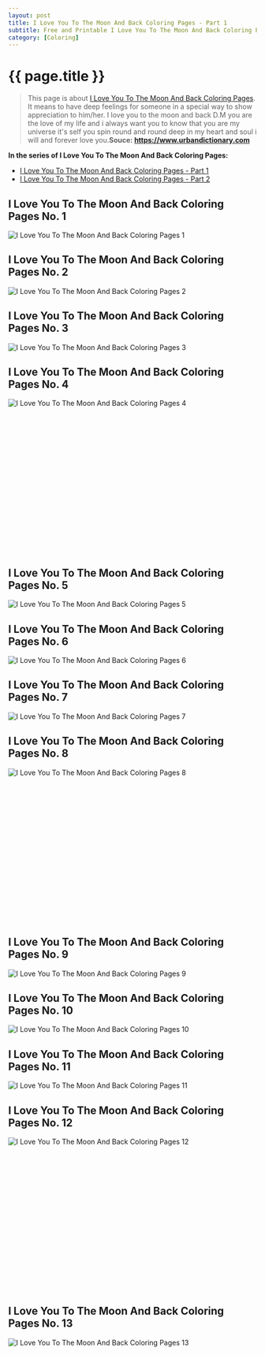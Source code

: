 ```yaml
---
layout: post
title: I Love You To The Moon And Back Coloring Pages - Part 1
subtitle: Free and Printable I Love You To The Moon And Back Coloring Pages - Part 1
category: [Coloring]
---
```

{{ page.title }}
================
> This page is about [I Love You To The Moon And Back Coloring Pages](http://autoizipro.com/). It means to have deep feelings for someone in a special way to show appreciation to him/her. I love you to the moon and back D.M you are the love of my life and i always want you to know that you are my universe it's self you spin round and round deep in my heart and soul i will and forever love you.__Souce: https://www.urbandictionary.com__

**In the series of I Love You To The Moon And Back Coloring Pages:**

* [I Love You To The Moon And Back Coloring Pages - Part 1](https://freecoloringpages.github.io/2017/11/17/I-Love-You-To-The-Moon-And-Back-Coloring-Pages-part-1.html)
* [I Love You To The Moon And Back Coloring Pages - Part 2](https://freecoloringpages.github.io/2017/11/17/I-Love-You-To-The-Moon-And-Back-Coloring-Pages-part-2.html)
## I Love You To The Moon And Back Coloring Pages No. 1
![I Love You To The Moon And Back Coloring Pages 1](https://freecoloringpages.github.io/img/I-Love-You-To-The-Moon-And-Back-Coloring-Pages%20(1).jpg "I Love You To The Moon And Back Coloring Pages 1")

## I Love You To The Moon And Back Coloring Pages No. 2
![I Love You To The Moon And Back Coloring Pages 2](https://freecoloringpages.github.io/img/I-Love-You-To-The-Moon-And-Back-Coloring-Pages%20(2).jpg "I Love You To The Moon And Back Coloring Pages 2")

## I Love You To The Moon And Back Coloring Pages No. 3
![I Love You To The Moon And Back Coloring Pages 3](https://freecoloringpages.github.io/img/I-Love-You-To-The-Moon-And-Back-Coloring-Pages%20(3).jpg "I Love You To The Moon And Back Coloring Pages 3")

## I Love You To The Moon And Back Coloring Pages No. 4
![I Love You To The Moon And Back Coloring Pages 4](https://freecoloringpages.github.io/img/I-Love-You-To-The-Moon-And-Back-Coloring-Pages%20(4).jpg "I Love You To The Moon And Back Coloring Pages 4")

<script async src="//pagead2.googlesyndication.com/pagead/js/adsbygoogle.js"></script><!-- Texxtonly --><ins class="adsbygoogle" style="display:inline-block;width:336px;height:280px" data-ad-client="ca-pub-6753140515841889" data-ad-slot="3207852233"></ins><script>(adsbygoogle = window.adsbygoogle || []).push({}); </script>

## I Love You To The Moon And Back Coloring Pages No. 5
![I Love You To The Moon And Back Coloring Pages 5](https://freecoloringpages.github.io/img/I-Love-You-To-The-Moon-And-Back-Coloring-Pages%20(5).jpg "I Love You To The Moon And Back Coloring Pages 5")

## I Love You To The Moon And Back Coloring Pages No. 6
![I Love You To The Moon And Back Coloring Pages 6](https://freecoloringpages.github.io/img/I-Love-You-To-The-Moon-And-Back-Coloring-Pages%20(6).jpg "I Love You To The Moon And Back Coloring Pages 6")

## I Love You To The Moon And Back Coloring Pages No. 7
![I Love You To The Moon And Back Coloring Pages 7](https://freecoloringpages.github.io/img/I-Love-You-To-The-Moon-And-Back-Coloring-Pages%20(7).jpg "I Love You To The Moon And Back Coloring Pages 7")

## I Love You To The Moon And Back Coloring Pages No. 8
![I Love You To The Moon And Back Coloring Pages 8](https://freecoloringpages.github.io/img/I-Love-You-To-The-Moon-And-Back-Coloring-Pages%20(8).jpg "I Love You To The Moon And Back Coloring Pages 8")

<script async src="//pagead2.googlesyndication.com/pagead/js/adsbygoogle.js"></script><!-- Texxtonly --><ins class="adsbygoogle" style="display:inline-block;width:336px;height:280px" data-ad-client="ca-pub-6753140515841889" data-ad-slot="3207852233"></ins><script>(adsbygoogle = window.adsbygoogle || []).push({}); </script>

## I Love You To The Moon And Back Coloring Pages No. 9
![I Love You To The Moon And Back Coloring Pages 9](https://freecoloringpages.github.io/img/I-Love-You-To-The-Moon-And-Back-Coloring-Pages%20(9).jpg "I Love You To The Moon And Back Coloring Pages 9")

## I Love You To The Moon And Back Coloring Pages No. 10
![I Love You To The Moon And Back Coloring Pages 10](https://freecoloringpages.github.io/img/I-Love-You-To-The-Moon-And-Back-Coloring-Pages%20(10).jpg "I Love You To The Moon And Back Coloring Pages 10")

## I Love You To The Moon And Back Coloring Pages No. 11
![I Love You To The Moon And Back Coloring Pages 11](https://freecoloringpages.github.io/img/I-Love-You-To-The-Moon-And-Back-Coloring-Pages%20(11).jpg "I Love You To The Moon And Back Coloring Pages 11")

## I Love You To The Moon And Back Coloring Pages No. 12
![I Love You To The Moon And Back Coloring Pages 12](https://freecoloringpages.github.io/img/I-Love-You-To-The-Moon-And-Back-Coloring-Pages%20(12).jpg "I Love You To The Moon And Back Coloring Pages 12")

<script async src="//pagead2.googlesyndication.com/pagead/js/adsbygoogle.js"></script><!-- Texxtonly --><ins class="adsbygoogle" style="display:inline-block;width:336px;height:280px" data-ad-client="ca-pub-6753140515841889" data-ad-slot="3207852233"></ins><script>(adsbygoogle = window.adsbygoogle || []).push({}); </script>

## I Love You To The Moon And Back Coloring Pages No. 13
![I Love You To The Moon And Back Coloring Pages 13](https://freecoloringpages.github.io/img/I-Love-You-To-The-Moon-And-Back-Coloring-Pages%20(13).jpg "I Love You To The Moon And Back Coloring Pages 13")

